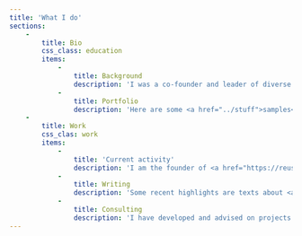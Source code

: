 ```yaml
---
title: 'What I do'
sections:
    -
        title: Bio
        css_class: education
        items:
            -
                title: Background
                description: 'I was a co-founder and leader of diverse initiatives dedicated to critical thinking (and making) at the intersections between culture, science, technology, and society. Some examples are <a href="https://metareciclagem.github.io/">MetaReciclagem</a>, <a href="https://web.archive.org/web/20200428202319/http://culturadigital.br/">CulturaDigital.BR</a>, <a href="https://wiki.p2pfoundation.net/Bricolabs">Bricolabs</a>, <a href="https://is.efeefe.me/stuff/redelabs">Rede//Labs</a>, <a href="https://web.archive.org/web/20130318073725/http://lixoeletronico.org:80">Lixo Eletrônico</a>, <a href="https://cienciaabertaubatuba.github.io/">Ciência Aberta Ubatuba</a>, <a href="https://ubalab.github.io/">UbaLab</a>. I was the user community manager of the <a href="https://subutai.io">Subutai Platform</a> and occasional <a href="https://is.efeefe.me/stuff/lectures-talks-presentations">lecturer/panelist/workshop facilitator/teacher/instructor/</a> on diverse topics.'
            -
                title: Portfolio
                description: 'Here are some <a href="../stuff">samples</a> of my work (projects, talks, writings). <br />Check also my academic profiles on <a href="https://orcid.org/0000-0002-4764-7069">ORCID</a>, <a href="https://northumbria.academia.edu/FelipeFonseca">Academia</a>, and <a href="https://www.researchgate.net/profile/Felipe-Schmidt-Fonseca">ResearchGate</a>.'
    -
        title: Work
        css_clas: work
        items:
            -
                title: 'Current activity'
                description: 'I am the founder of <a href="https://reuse.city">Reuse City</a>, a studio dedicated to applied research, service design and technology development in the fields of circular economy, right to repair, and zero waste policy. I''m also a co-founder and lead articulator of the <a href="https://tropixel.org">Tropixel network</a>.'
            -
                title: Writing
                description: 'Some recent highlights are texts about <a href="../stuff/open-for-all">open source</a> in government, and the <a href="../stuff/seeds-digital-reforestation">semente toolkit</a> for community-based initiatives. A summary of my PhD research is available <a href="https://is.efeefe.me/opendott/generous-cities-summary">here</a> and further documentation about it are in <a href="https://wiki.reuse.city/opendott">this research wiki</a>.'
            -
                title: Consulting
                description: 'I have developed and advised on projects with diverse organisations. For example the University of Bristol, FTHub, GIG, Itaú Cultural, the Brazilian Ministry of Culture, UNDP, as well as numerous municipalities and nonprofits. I am also a member and mentor of the Distributed Design Platform.'
---
```


